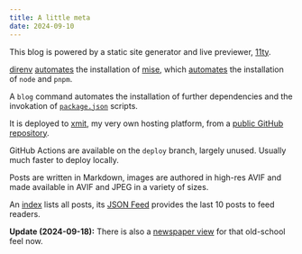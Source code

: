 ```yaml
---
title: A little meta
date: 2024-09-10
---
```


This blog is powered by a static site generator and live previewer,
[11ty](https://www.11ty.dev/).

[direnv](https://direnv.net/)
[automates](https://github.com/pcarrier/blog/blob/main/.envrc) the
installation of [mise](https://mise.jdx.dev/), which
[automates](https://github.com/pcarrier/blog/blob/main/.mise.toml) the
installation of `node` and `pnpm`.

A `blog` command automates the installation of further dependencies and the
invokation of [`package.json`](https://github.com/pcarrier/blog/blob/main/package.json)
scripts.

It is deployed to [xmit](https://xmit.co/), my very own hosting platform, from a [public GitHub repository](https://github.com/pcarrier/blog).

GitHub Actions are available on the `deploy` branch, largely unused. Usually much faster to deploy locally.

Posts are written in Markdown, images are authored in high-res AVIF and made available in AVIF and JPEG in a variety of sizes.

An [index](/) lists all posts, its [JSON Feed](https://www.jsonfeed.org/) provides the last 10 posts to feed readers.

**Update (2024-09-18):** There is also a [newspaper view](/news) for that old-school feel now.
